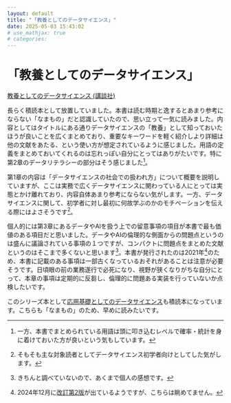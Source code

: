 ```yaml
---
layout: default
title: "「教養としてのデータサイエンス」"
date: 2025-05-03 15:43:02
# use_mathjax: true
# categories:
---
```


# 「教養としてのデータサイエンス」

[教養としてのデータサイエンス (講談社)](https://www.kspub.co.jp/book/detail/5238097.html)

長らく積読本として放置していました。本書は読む時期と逸するとあまり参考にならない「なまもの」だと認識していたので、思い立って一気に読みました。内容としてはタイトルにある通りデータサイエンスの「教養」として知っておいたほうが良いことを広くまとめており、重要なキーワードを軽く紹介しより詳細は他の文献をあたる、という使い方が想定されているように感じました。用語の定義をまとめておいてくれるのは忘れっぽい自分にとってはありがたいです。特に第2章のデータリテラシーの部分はそう感じました[^1]。

第1章の内容は「データサイエンスの社会での扱われ方」について概要を説明していますが、ここは実務で広くデータサイエンスに関わっている人にとっては実態とかけ離れており、内容自体あまり参考にならない気がします。一方、データサイエンスに関して、初学者に対し最初に何故学ぶのかのモチベーションを伝える際にはよさそうです[^2]。

個人的には第3章にあるデータやAIを扱う上での留意事項の項目が本書で最も価値のある項目だと思いました。データやAIの倫理的な側面からの問題点というのは盛んに議論されている事項の１つですが、コンパクトに問題点をまとめた文献というのはそこまで多くないと思います[^3]。本書が発行されたのは2021年[^4]のため、本書に記載のある事項は一部古くなっているおそれがあることは注意が必要そうです。日頃眼の前の業務遂行で必死になり、視野が狭くなりがちな自分にとって、本章の事項は定期的に反芻し、倫理的に問題ある実装を行っていないか点検したいです。

このシリーズ本として[応用基礎としてのデータサイエンス](https://www.kspub.co.jp/book/detail/5307892.html)も積読本になっています。こちらも「なまもの」のため、早めに読みたいです。

[^1]: 一方、本書でまとめられている用語は頭に叩き込むレベルで確率・統計を身に着けておいた方が良いという気もしています。
[^2]: そもそも主な対象読者としてデータサイエンス初学者向けとしてした気がします。
[^3]: きちんと調べていないので、あくまで個人の感想です。
[^4]: 2024年12月に[改訂第2版](https://bookclub.kodansha.co.jp/product?item=0000404607)が出ているようですが、こちらは眺めてません。